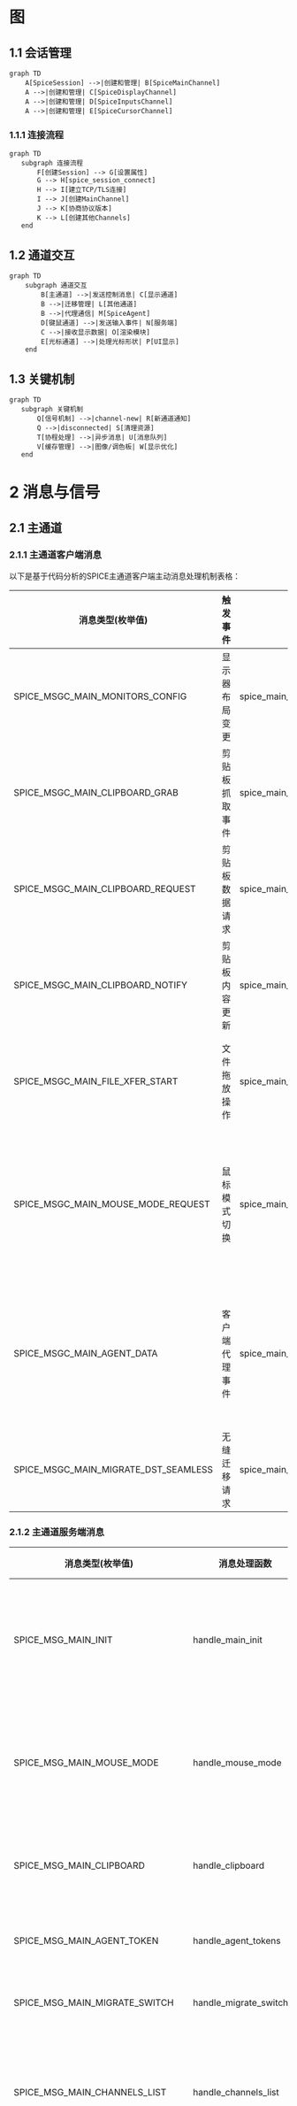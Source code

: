 # 图

## 1.1 会话管理

```mermaid
graph TD
    A[SpiceSession] -->|创建和管理| B[SpiceMainChannel]
    A -->|创建和管理| C[SpiceDisplayChannel]
    A -->|创建和管理| D[SpiceInputsChannel]
    A -->|创建和管理| E[SpiceCursorChannel]
```

### 1.1.1 连接流程

 ```mermaid
graph TD   
    subgraph 连接流程
        F[创建Session] --> G[设置属性]
        G --> H[spice_session_connect]
        H --> I[建立TCP/TLS连接]
        I --> J[创建MainChannel]
        J --> K[协商协议版本]
        K --> L[创建其他Channels]
    end
```

## 1.2 通道交互
```mermaid
graph TD  
    subgraph 通道交互
        B[主通道] -->|发送控制消息| C[显示通道]
        B -->|迁移管理| L[其他通道]
        B -->|代理通信| M[SpiceAgent]
        D[键鼠通道] -->|发送输入事件| N[服务端]
        C -->|接收显示数据| O[渲染模块]
        E[光标通道] -->|处理光标形状| P[UI显示]
    end
 ```

## 1.3 关键机制

 ```mermaid
graph TD   
    subgraph 关键机制
        Q[信号机制] -->|channel-new| R[新通道通知]
        Q -->|disconnected| S[清理资源]
        T[协程处理] -->|异步消息| U[消息队列]
        V[缓存管理] -->|图像/调色板| W[显示优化]
    end
```

# 2 消息与信号

## 2.1 主通道

### 2.1.1 主通道客户端消息

以下是基于代码分析的SPICE主通道客户端主动消息处理机制表格：

| 消息类型(枚举值)                     | 触发事件       | 接口函数                                       | 接口参数                                                              | 功能描述                                |
| ------------------------------------ | -------------- | ---------------------------------------------- | --------------------------------------------------------------------- | --------------------------------------- |
| SPICE_MSGC_MAIN_MONITORS_CONFIG      | 显示器布局变更 | spice_main_channel_send_monitor_config         | 无                                                                    | 发送客户端多显示器配置信息              |
| SPICE_MSGC_MAIN_CLIPBOARD_GRAB       | 剪贴板抓取事件 | spice_main_channel_clipboard_selection_grab    | selection(剪贴板标识), types(数据类型数组), ntypes(类型数量)          | 声明剪贴板所有权                        |
| SPICE_MSGC_MAIN_CLIPBOARD_REQUEST    | 剪贴板数据请求 | spice_main_channel_clipboard_selection_request | selection(剪贴板标识), type(请求数据类型)                             | 向服务端请求剪贴板内容                  |
| SPICE_MSGC_MAIN_CLIPBOARD_NOTIFY     | 剪贴板内容更新 | spice_main_channel_clipboard_selection_notify  | selection(剪贴板标识), type(数据类型), data(数据指针), size(数据大小) | 通知服务端剪贴板内容变更                |
| SPICE_MSGC_MAIN_FILE_XFER_START      | 文件拖放操作   | spice_main_channel_file_copy_async             | sources(源文件数组), flags(复制标志)                                  | 发起客户端到服务端的文件传输            |
| SPICE_MSGC_MAIN_MOUSE_MODE_REQUEST   | 鼠标模式切换   | spice_main_channel_request_mouse_mode          | mode(模式枚举值)                                                      | 设置服务端鼠标模式（客户端/服务端控制） |
| SPICE_MSGC_MAIN_AGENT_DATA           | 客户端代理事件 | spice_main_agent_data                          | data(代理数据指针), size(数据大小)                                    | 发送客户端代理数据（剪贴板/文件传输等） |
| SPICE_MSGC_MAIN_MIGRATE_DST_SEAMLESS | 无缝迁移请求   | spice_main_migrate_seamless                    | session(目标会话), dst_host(目标主机), dst_port(目标端口)             | 发起无缝迁移到目标主机                  |

### 2.1.2 主通道服务端消息

| 消息类型(枚举值)                | 消息处理函数           | 触发信号名称        | 信号参数                                          | 界面响应函数           | 功能描述                          |
| ------------------------------- | ---------------------- | ------------------- | ------------------------------------------------- | ---------------------- | --------------------------------- |
| SPICE_MSG_MAIN_INIT             | handle_main_init       | main-initialized    | session_id(会话ID), mouse_modes(鼠标模式)         | update_mouse_mode      | 初始化主通道参数，协商客户端能力  |
| SPICE_MSG_MAIN_MOUSE_MODE       | handle_mouse_mode      | main-mouse-update   | supported_modes(支持模式), current_mode(当前模式) | try_mouse_grab         | 更新鼠标模式（客户端/服务端控制） |
| SPICE_MSG_MAIN_CLIPBOARD        | handle_clipboard       | clipboard-selection | selection(剪贴板类型), data(数据)                 | clipboard_notify       | 同步剪贴板数据到本地系统          |
| SPICE_MSG_MAIN_AGENT_TOKEN      | handle_agent_tokens    | agent-added         | num_tokens(令牌数量)                              | update_agent_connected | 更新VDI代理连接状态               |
| SPICE_MSG_MAIN_MIGRATE_SWITCH   | handle_migrate_switch  | migrate-switch      | host(主机), port(端口)                            | spice_session_connect  | 处理无缝迁移请求                  |
| SPICE_MSG_MAIN_CHANNELS_LIST    | handle_channels_list   | channel-new         | channels(通道列表)                                | channel_created        | 创建新通道（显示/输入/音频等）    |
| SPICE_MSG_MAIN_MULTI_MEDIA_TIME | handle_mm_time         | multimedia-time     | time(时间戳)                                      | queue_draw_area        | 同步多媒体播放时间戳              |
| SPICE_MSG_MAIN_NAME             | handle_name            | notify::name        | name(虚拟机名称)                                  | update_window_title    | 更新虚拟机显示名称                |
| SPICE_MSG_MAIN_UUID             | handle_uuid            | notify::uuid        | uuid(虚拟机UUID)                                  | 无                     | 设置虚拟机唯一标识                |
| SPICE_MSG_MAIN_AGENT_CONNECTED  | handle_agent_connected | agent-connected     | 无                                                | clipboard_sync         | 通知VDI代理连接成功               |
| SPICE_MSG_MAIN_MIGRATE_BEGIN    | handle_migrate_begin   | migrate-begin       | dst_info(目标信息)                                | disconnect_channels    | 开始迁移流程，断开非必要通道      |
| SPICE_MSG_MAIN_DISCONNECTING    | handle_disconnecting   | channel-destroy     | reason(断开原因)                                  | session_cleanup        | 清理会话资源                      |


- 关键处理流程说明：
  - 通道管理：通过channels_list动态创建/销毁子通道（显示、输入等）
  - 鼠标模式：实现客户端与服务端控制权切换，包含自动抓取逻辑
  - 剪贴板同步：双向同步文本/图像/文件列表，支持UTF-8编码转换
  - 迁移处理：支持热迁移时的会话重建和资源回收
  - 代理集成：与qemu-guest-agent交互实现高级功能（文件传输等）
  - 输入控制：通过sync-modifiers属性同步键盘锁定状态
- 特殊处理机制：
  - 剪贴板数据通过GWeakRef实现跨线程安全访问
  - USB重定向使用异步设备枚举和过滤
  - 鼠标抓取与Wayland协议扩展集成（如指针约束）
  - 多媒体时间戳与GStreamer播放器同步

## 2.2 显示通道

```mermaid
graph TD
    classDef signal fill:#e6f3ff,stroke:#0066cc,stroke-width:2px,color:#003366;
    classDef param fill:#fff4e6,stroke:#ff9900,color:#663300;
    classDef func fill:#e6ffe6,stroke:#009900,color:#004d00;

    subgraph 垂直信号流
        direction TB
        
        subgraph 核心信号
            Signal1(display-primary-create):::signal -->|触发| CreateCanvas[create_canvas]
            Signal3(display-invalidate):::signal -->|触发| EmitInvalid[emit_invalidate]
            Signal5(gl-draw):::signal -->|触发| HandleGL[display_handle_gl_draw]
        end

        subgraph 参数说明
            P1_1["格式(format:int)<br/>宽度(width:int)<br/>高度(height:int)<br/>步长(stride:int)<br/>共享内存ID(shmid:int)<br/>图像指针(imgdata:void*)"]:::param
            P3_1["x坐标:int<br/>y坐标:int<br/>宽度:int<br/>高度:int"]:::param
        end

        subgraph 功能模块
            F1_1["创建主显示缓冲区"]:::func
            F3_1["触发区域重绘"]:::func
            F5_1["OpenGL渲染回调"]:::func
        end
    end

    Signal1 -.-> P1_1
    Signal3 -.-> P3_1
    CreateCanvas -.-> F1_1
    EmitInvalid -.-> F3_1
    HandleGL -.-> F5_1

    style 垂直信号流 fill:#f8f9fa,stroke:#ddd,padding:12px
```

### 2.2.1 显示客户端消息

以下是基于代码分析的SPICE显示通道客户端主动消息处理机制表格：

| 消息类型(枚举值)                    | 触发事件          | 接口函数                                           | 接口参数                                  | 功能描述                           |
| ----------------------------------- | ----------------- | -------------------------------------------------- | ----------------------------------------- | ---------------------------------- |
| SPICE_MSGC_DISPLAY_INVAL_LIST       | GDK_EXPOSE事件    | spice_display_invalidate                           | x(横坐标), y(纵坐标), w(宽度), h(高度)    | 通知服务端客户端需要重绘的屏幕区域 |
| SPICE_MSGC_DISPLAY_DRAW_DONE        | GL绘图完成        | spice_display_channel_gl_draw_done                 | 无                                        | 确认客户端已完成OpenGL渲染         |
| SPICE_MSGC_DISPLAY_STREAM_REPORT    | 自适应流控定时器  | send_stream_report                                 | 带宽(kbps), 丢包率(%)                     | 报告客户端网络状况用于自适应流控   |
| SPICE_MSGC_DISPLAY_PREF_COMPRESSION | 配置变更事件      | spice_display_channel_change_preferred_compression | compression(压缩算法枚举)                 | 更新首选的图像压缩算法（GLZ/LZ等） |
| SPICE_MSGC_DISPLAY_MONITORS_CONFIG  | 多显示器布局变更  | spice_display_channel_monitors_config_update       | monitors(显示器配置数组), nmonitors(数量) | 同步客户端多显示器配置信息         |
| SPICE_MSGC_DISPLAY_STREAMING_MODE   | 全屏/窗口模式切换 | set_streaming_mode                                 | enable(启用标志), id(显示器ID)            | 控制服务端视频流传输模式           |

- 特殊机制说明：
  - 异步确认机制：使用GLib的g_idle_add实现非阻塞消息发送
  - 坐标转换：通过spice_display_get_scaling()处理高DPI缩放
  - 流控算法：基于TCP Vegas-like算法计算带宽和丢包率
- 多显示器支持：支持最多256个显示器配置同步（MONITORS_MAX）
- 硬件加速路径：
  - 通过EGL实现DMA-BUF直接渲染
  - 使用GStreamer的GLUpload进行视频流合成
  - Wayland协议扩展处理多显示器布局(zwp_output_manager_v1)

### 2.2.2 显示服务端消息

| 消息类型(枚举值)                  | 消息处理函数           | 触发信号名称               | 信号参数                                                | 界面响应函数              | 功能描述                     |
| --------------------------------- | ---------------------- | -------------------------- | ------------------------------------------------------- | ------------------------- | ---------------------------- |
| SPICE_MSG_DISPLAY_SURFACE_CREATE  | handle_surface_create  | display-primary-create     | surface_id(表面ID), width(宽), height(高), format(格式) | update_image              | 创建显示表面，分配图形缓冲区 |
| SPICE_MSG_DISPLAY_SURFACE_DESTROY | handle_surface_destroy | display-primary-destroy    | surface_id(表面ID)                                      | spice_cairo_image_destroy | 销毁显示表面，释放资源       |
| SPICE_MSG_DISPLAY_INVAL_ALL       | handle_inval_all       | display-invalidate         | 无                                                      | queue_draw_area           | 标记整个表面需要重绘         |
| SPICE_MSG_DISPLAY_INVAL_ONE       | handle_inval_one       | display-invalidate         | id(资源ID)                                              | invalidate                | 标记特定资源区域需要更新     |
| SPICE_MSG_DISPLAY_INVAL_PALETTE   | handle_inval_palette   | display-invalidate-palette | palette_id(调色板ID)                                    | do_color_convert          | 更新调色板颜色映射           |
| SPICE_MSG_DISPLAY_MONITORS_CONFIG | handle_monitors_config | notify::monitors           | heads(显示器配置数组), count(显示器数量)                | update_area               | 更新多显示器配置信息         |
| SPICE_MSG_DISPLAY_STREAM_CREATE   | handle_stream_create   | display-stream-create      | stream_id(流ID), codec_type(编码类型), dest(目标区域)   | gst_size_allocate         | 创建视频流解码通道           |
| SPICE_MSG_DISPLAY_STREAM_DESTROY  | handle_stream_destroy  | display-stream-destroy     | stream_id(流ID)                                         | display_stream_destroy    | 销毁视频流资源               |
| SPICE_MSG_DISPLAY_GL_DRAW         | handle_gl_draw         | display-gl-draw            | x(横坐标), y(纵坐标), w(宽), h(高)                      | spice_egl_update_scanout  | OpenGL绘制命令处理           |
| SPICE_MSG_DISPLAY_MARK            | handle_mark            | display-mark               | mark(标记状态)                                          | update_ready              | 更新通道就绪状态             |
| SPICE_MSG_DISPLAY_STREAM_CLIP     | handle_stream_clip     | display-stream-clip        | stream_id(流ID), clip(裁剪区域)                         | gst_video_overlay_expose  | 设置视频流裁剪区域           |
| SPICE_MSG_DISPLAY_DRAW_FILL       | handle_draw_fill       | display-draw               | base(基础信息), data(填充数据)                          | queue_draw_area           | 执行矩形填充绘制操作         |
| SPICE_MSG_DISPLAY_DRAW_OPAQUE     | handle_draw_opaque     | display-draw               | base(基础信息), data(不透明位图数据)                    | invalidate                | 绘制不透明位图               |
| SPICE_MSG_DISPLAY_DRAW_COPY       | handle_draw_copy       | display-draw               | base(基础信息), data(拷贝参数)                          | update_image              | 执行表面间图形拷贝           |
| SPICE_MSG_DISPLAY_STREAM_DATA     | handle_stream_data     | display-stream-data        | header(数据头), data(视频帧数据)                        | gst_video_overlay_expose  | 视频流数据解码和渲染         |

- 关键处理机制说明：
  - 表面管理：通过surface_create/surface_destroy实现显存生命周期管理
  - 增量更新：inval系列消息实现局部区域更新优化
  - 多屏支持：monitors_config动态调整显示器布局
  - 视频流处理：GStreamer管道实现硬件加速解码
  - OpenGL路径：通过EGL实现GPU加速渲染
  - 状态同步：mark消息维护通道可用性状态
  注意坐标系统转换通过spice_display_get_scaling()实现DPI自适应，图形命令处理均经过spice-protocol定义的标准化坐标变换。

## 2.3 键鼠通道

### 2.3.1 键鼠客户端消息

以下是基于代码分析的SPICE输入通道客户端主动消息处理机制表格：

| 消息类型(枚举值)                 | 触发事件                 | 接口函数                            | 接口参数                                | 功能描述                                 |
| -------------------------------- | ------------------------ | ----------------------------------- | --------------------------------------- | ---------------------------------------- |
| SPICE_MSGC_INPUTS_KEY_DOWN       | GDK_KEY_PRESS_EVENT      | spice_inputs_channel_key_press      | scancode(扫描码), modifiers(修饰符)     | 发送按键按下事件，支持XT键盘扫描码       |
| SPICE_MSGC_INPUTS_KEY_UP         | GDK_KEY_RELEASE_EVENT    | spice_inputs_channel_key_release    | scancode(扫描码)                        | 发送按键释放事件                         |
| SPICE_MSGC_INPUTS_MOUSE_MOTION   | GDK_MOTION_NOTIFY_EVENT  | spice_inputs_channel_mouse_motion   | x(横坐标), y(纵坐标), display(显示器ID) | 发送相对/绝对坐标的鼠标移动事件          |
| SPICE_MSGC_INPUTS_MOUSE_POSITION | 窗口尺寸变化             | spice_inputs_channel_mouse_position | x(横坐标), y(纵坐标), display(显示器ID) | 绝对坐标模式下发送鼠标位置               |
| SPICE_MSGC_INPUTS_MOUSE_PRESS    | GDK_BUTTON_PRESS_EVENT   | spice_inputs_channel_button_press   | button(按钮ID), modifiers(修饰符)       | 发送鼠标按钮按下事件（左/中/右键）       |
| SPICE_MSGC_INPUTS_MOUSE_RELEASE  | GDK_BUTTON_RELEASE_EVENT | spice_inputs_channel_button_release | button(按钮ID)                          | 发送鼠标按钮释放事件                     |
| SPICE_MSGC_INPUTS_SET_KEY_LOCK   | 键盘LED状态变化          | spice_inputs_set_key_locks          | locks(锁定状态掩码)                     | 同步键盘锁定状态（Caps/Num/Scroll Lock） |
| SPICE_MSGC_INPUTS_KEY_MODIFIERS  | 修饰键状态变化           | update_modifier_state               | modifiers(修饰符掩码)                   | 更新Ctrl/Shift/Alt等修饰键状态           |

- 关键实现细节：

  - 扫描码转换：通过spice_make_scancode()处理不同平台（X11/Win32）的键码转换
鼠标模式切换：

    ```c
    // 相对坐标模式（SPICE_MOUSE_MODE_CLIENT）
    spice_inputs_channel_mouse_motion(channel, dx, dy, 0);
    // 绝对坐标模式（SPICE_MOUSE_MODE_SERVER） 
    spice_inputs_channel_mouse_position(channel, x, y, display_id);
    ```

- 按钮映射：

    ```c
    // spice-widget.c中的按钮处理
    case GDK_BUTTON_PRESS:
        button = evbutton->button;
        if (button == 4 || button == 5)  // 处理滚轮事件
            button = (button == 4) ? SPICE_MOUSE_BUTTON_UP : SPICE_MOUSE_BUTTON_DOWN;
    ```

- 输入同步机制：

    ```c
    // 通过SPICE_MSGC_INPUTS_SET_KEY_LOCK同步LED状态
    spice_inputs_set_key_locks(channel, new_locks);
    ```

- 硬件适配层：
  - X11：通过XkbGetState获取键盘锁定状态
  - Wayland：使用zwp_pointer_constraints_v1协议实现指针约束
  - Win32：处理VK_HANJA/VK_HANGUL等特殊IME键码
  - MacOS：转换NSEvent键码到XT扫描码

### 2.3.2 键鼠服务端消息

| 消息类型(枚举值)                  | 消息处理函数            | 触发信号名称     | 信号参数              | 界面响应函数          | 功能描述                                 |
| --------------------------------- | ----------------------- | ---------------- | --------------------- | --------------------- | ---------------------------------------- |
| SPICE_MSG_INPUTS_INIT             | inputs_handle_init      | inputs-modifiers | modifiers(键盘修饰符) | update_keyboard_leds  | 初始化输入通道，同步服务端键盘锁定状态   |
| SPICE_MSG_INPUTS_KEY_MODIFIERS    | inputs_handle_modifiers | inputs-modifiers | modifiers(键盘修饰符) | update_modifier_state | 更新键盘锁定状态（Caps/Num/Scroll Lock） |
| SPICE_MSG_INPUTS_MOUSE_MOTION_ACK | inputs_handle_ack       | 无               | 无                    | adjust_motion_queue   | 确认鼠标移动事件接收，维护事件队列深度   |

- 关键处理流程说明：
  - 输入事件聚合：通过motion_count计数器实现鼠标移动事件批量发送（SPICE_INPUT_MOTION_ACK_BUNCH）
  - 协议转换：spice_make_scancode()将本地键盘事件转换为XT scancode格式
  - 坐标处理：区分相对坐标(SPICE_MOUSE_MODE_SERVER)和绝对坐标(SPICE_MOUSE_MODE_CLIENT)两种模式
  - 状态同步：通过set_key_locks维护键盘锁定状态同步双向性
- 特殊信号机制：
  - inputs-modifiers信号使用g_coroutine_signal_emit保证跨线程安全
  - 鼠标按钮状态通过bitmask(SPICE_MOUSE_BUTTON_MASK)维护
  - 键盘事件支持原子操作(spice_inputs_channel_key_press_and_release)
- 硬件集成特性：
  - Wayland指针约束协议集成（通过zwp_pointer_constraints_v1）
  - X11 XI2扩展支持多设备输入
  - Windows系统实现IME输入法状态同步
  - 通过spice_display_get_scaling()处理高DPI缩放坐标转换

## 2.4 光标通道

### 2.4.1 光标客户端消息

以下是基于代码分析的SPICE光标通道客户端主动消息处理机制表格：

| 消息类型(枚举值)            | 触发事件                | 接口函数                       | 接口参数                                | 功能描述                     |
| --------------------------- | ----------------------- | ------------------------------ | --------------------------------------- | ---------------------------- |
| SPICE_MSGC_CURSOR_MOVE_ACK  | GDK_MOTION_NOTIFY_EVENT | spice_cursor_channel_move_ack  | x(横坐标), y(纵坐标), display(显示器ID) | 确认客户端已处理光标移动事件 |
| SPICE_MSGC_CURSOR_INVAL_ACK | 光标缓存失效事件        | spice_cursor_channel_inval_ack | cursor_id(光标ID)                       | 确认客户端已清除指定缓存资源 |

- 特殊机制说明：
  - 坐标转换：通过spice_display_get_scaling()处理高DPI缩放，使用scale_x/scale_y进行坐标转换
  - 异步确认：使用g_coroutine_signal_connect保证跨线程安全
  - 缓存管理：LRU算法维护光标形状缓存，通过inval_ack同步服务端状态
  - 协议优化：移动事件聚合发送，通过SPICE_CURSOR_MOVE_ACK_BATCH控制批量大小
- 硬件加速路径：
  - 通过spice_egl_cursor_overlay实现OpenGL光标合成
  - Wayland协议扩展处理光标约束(zwp_pointer_constraints_v1)

### 2.4.2 光标服务端消息

| 消息类型(枚举值)           | 消息处理函数            | 触发信号名称      | 信号参数                                                              | 界面响应函数          | 功能描述                         |
| -------------------------- | ----------------------- | ----------------- | --------------------------------------------------------------------- | --------------------- | -------------------------------- |
| SPICE_MSG_CURSOR_INIT      | cursor_handle_init      | cursor-set        | width(宽度), height(高度), hot_x(热点X), hot_y(热点Y), rgba(图像数据) | update_mouse_cursor   | 初始化光标通道，设置初始光标形状 |
| SPICE_MSG_CURSOR_SET       | cursor_handle_set       | cursor-set        | width(宽度), height(高度), hot_x(热点X), hot_y(热点Y), rgba(图像数据) | gdk_window_set_cursor | 更新光标位图，支持32位ARGB格式   |
| SPICE_MSG_CURSOR_MOVE      | cursor_handle_move      | cursor-move       | x(横坐标), y(纵坐标)                                                  | cursor_invalidate     | 更新光标位置，触发前后区域重绘   |
| SPICE_MSG_CURSOR_HIDE      | cursor_handle_hide      | cursor-hide       | 无                                                                    | gdk_window_set_cursor | 隐藏光标，替换为空白光标         |
| SPICE_MSG_CURSOR_RESET     | cursor_handle_reset     | cursor-reset      | 无                                                                    | reset_default_cursor  | 重置为系统默认光标               |
| SPICE_MSG_CURSOR_INVAL_ONE | cursor_handle_inval_one | invalidate-cursor | cursor_id(光标ID)                                                     | cache_remove          | 从缓存中删除指定光标资源         |
| SPICE_MSG_CURSOR_INVAL_ALL | cursor_handle_inval_all | invalidate-all    | 无                                                                    | cache_clear           | 清空光标缓存                     |
| SPICE_MSG_CURSOR_TRAIL     | cursor_handle_trail     | cursor-trail      | length(拖尾长度), frequency(更新频率)                                 | update_trail_effect   | 启用光标拖尾特效（已弃用）       |

- 关键处理流程说明：
  - 形状处理：通过set_cursor函数转换协议数据为RGBA格式，支持多种光标类型（单色/彩色/透明）
  - 坐标变换：在spice_display_get_scaling()中处理高DPI缩放，自动调整热点位置
  - 缓存管理：使用LRU算法维护光标形状缓存，通过inval消息同步服务端状态
  - 合成渲染：通过spice_mono_edge_highlight实现单色光标反锯齿效果
  - Wayland集成：在update_mouse_cursor中处理指针约束协议扩展
- 特殊信号参数说明：
  - cursor-set信号携带的rgba数据指针为临时内存，需立即复制使用
  - cursor-move坐标经过窗口坐标系到虚拟机显示坐标的转换
  - invalidate-cursor与GdkWindow的damage事件联动实现高效重绘
- 硬件加速路径：
  - 通过spice_egl_update_scanout实现OpenGL光标渲染
  - 使用GStreamer的gst_video_overlay处理视频流光标叠加